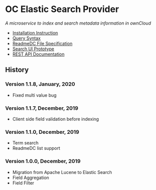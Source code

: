 # OC Elastic Search Provider

_A microservice to index and search metadata information in ownCloud_

+ [Installation Instruction](docs/readme-install.md)
+ [Query Syntax](docs/query_syntax.md)
+ [ReadmeDC File Specification](docs/readme-spec.md)
+ [Search UI Prototype](https://github.com/BayCEER/oc-search-ui)
+ [REST API Documentation](https://bayceer.github.io/oc-search-elastic/rest-api.html)

## History 
### Version 1.1.8, January, 2020
- Fixed multi value bug

### Version 1.1.7, December, 2019
- Client side field validation before indexing
 
### Version 1.1.0, December, 2019
- Term search
- ReadmeDC list support

### Version 1.0.0, December, 2019
- Migration from Apache Lucene to Elastic Search
- Field Aggregation
- Field Filter  

